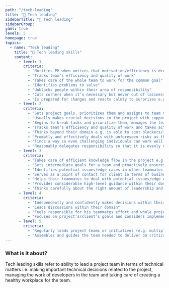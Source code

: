 ```yaml
---
path: "/tech-leading"
title: "🔧 Tech leading"
sidebarTitle: "🔧 Tech leading"
sidebarGroup:
yaml: true
levels: 5
homepage: true
topics:
  - name: "Tech leading"
    title: "🔧 Tech leading skills"
    content:
      - level: 1
        criteria:
          - "Notifies PM when notices that motivation/efficiency is dropping somewhere in the team"
          - "Tracks team’s efficiency and quality of work"
          - "Takes care of the whole team to work for the common goal"
          - "Identifies problems to solve"
          - "Unblocks people within their area of responsibility"
          - "Cuts corners when it’s necessary but never out of laziness"
          - "Is prepared for changes and reacts calmly to surprises e.g. easily handles changes in project’s specification or unforeseen team member’s absence"
      - level: 2
        criteria:
          - "Sets project goals, prioritizes them and assigns to team members with support other leaders/experts"
          - "Usually makes crucial decisions in the project with support of other leaders/experts"
          - "Begins to break tasks and prioritize them, manages the teammates work by themselves"
          - "Tracks team’s efficiency and quality of work and takes actions when notices any issue with these"
          - "Thinks beyond their domain e.g. is able to spot blockers/issues outside their area of responsibility"
          - "Promptly and effectively deals with unforeseen risks as they arise"
          - "Finds a way so even challenging individuals can work well in a team environment"
          - "Reasonably delegates responsibility so that it is evenly distributed among whole team e.g. identifies areas of overlap where work can be shared, and conversely, find areas that are not getting enough attention and directs resources toward it"
      - level: 3
        criteria:
          - "Takes care of efficient knowledge flow in the project e.g. pays attention to efficient communication and documentation within project making sure knowledge of critical systems is not concentrated in one or two minds"
          - "Sets intermediate goals for a team and proactively ensures that these are hit within expected timeframe, even if plans need to be changed to do so e.g. takes care of core features to be delivered on time in stress-free manner rather than all features in a batch the day before release"
          - "Identifies potential issues/edge cases in other teammates’ work"
          - "Serves as a point of contact for client in terms of business related stuff"
          - "Helps their teammates to deal with potential issues/edge cases within and outside their area of work e.g. BE dev who is a leader is able to foresee problems in FE dev’s task and helps FE dev to solve the issue"
          - "Provides considerable high-level guidance within their domain across the team"
          - "Thinks carefully about the right amount of leadership and is able to delegate reasonably so that other teammates can take opportunity to grow"
      - level: 4
        criteria:
          - "Independently and confidently makes decisions within their domain in the project (e.g. developer makes decision on app’s architecture etc.)"
          - "Leads discussions within their domain"
          - "Feels responsible for his teammates effort and whole project’s success"
          - "Focuses on project’s/client’s goals and considers implementation in terms of project’s business value e.g. finds creative workarounds to technical constraints by suggesting alternative product formulations that are less technically demanding"
      - level: 5
        criteria:
          - "Regularly leads project teams or initiatives (e.g. multiple projects)"
          - "Assembles and guides the team needed to deliver on critical company-level goals e.g. przechodzimy na nowy język i jesteś liderem, który prowadzi inicjatywę przejścia/nauki nowego języka"
---
```


### What is it about?
Tech leading skills refer to ability to lead a project team in terms of technical matters i.e. making important technical decisions related to the project, managing the work of developers in the team and taking care of creating a healthy workplace for the team.
